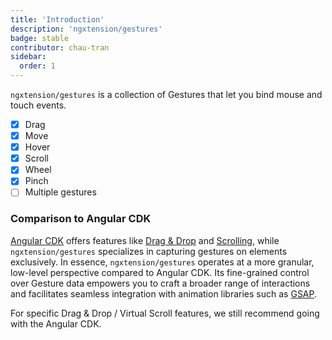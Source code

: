 ```yaml
---
title: 'Introduction'
description: 'ngxtension/gestures'
badge: stable
contributor: chau-tran
sidebar:
  order: 1
---
```


`ngxtension/gestures` is a collection of Gestures that let you bind mouse and touch events.

- [x] Drag
- [x] Move
- [x] Hover
- [x] Scroll
- [x] Wheel
- [x] Pinch
- [ ] Multiple gestures

### Comparison to Angular CDK

[Angular CDK](https://cdk.angular.io) offers features like [Drag & Drop](https://material.angular.io/cdk/drag-drop/overview) and [Scrolling](https://material.angular.io/cdk/scrolling/overview),
while `ngxtension/gestures` specializes in capturing gestures on elements exclusively. In essence, `ngxtension/gestures` operates at a more granular, low-level perspective compared to Angular CDK.
Its fine-grained control over Gesture data empowers you to craft a broader range of interactions and facilitates seamless integration with animation libraries such as [GSAP](https://greensock.com/gsap/).

For specific Drag & Drop / Virtual Scroll features, we still recommend going with the Angular CDK.
